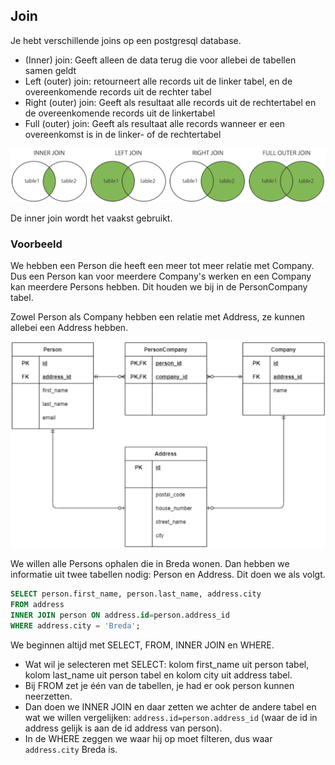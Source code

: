 ## Join

Je hebt verschillende joins op een postgresql database.

- (Inner) join: Geeft alleen de data terug die voor allebei de tabellen samen geldt
- Left (outer) join: retourneert alle records uit de linker tabel, en de overeenkomende records uit de rechter tabel
- Right (outer) join: Geeft als resultaat alle records uit de rechtertabel en de overeenkomende records uit de linkertabel
- Full (outer) join: Geeft als resultaat alle records wanneer er een overeenkomst is in de linker- of de rechtertabel

![img_24.png](pictures/img_24.png)  

De inner join wordt het vaakst gebruikt.

### Voorbeeld

We hebben een Person die heeft een meer tot meer relatie met Company. Dus een Person kan voor meerdere Company's werken en een Company kan meerdere Persons hebben. Dit houden we bij in de PersonCompany tabel. 

Zowel Person als Company hebben een relatie met Address, ze kunnen allebei een Address hebben.

![img_26.png](pictures/img_26.png)

We willen alle Persons ophalen die in Breda wonen. Dan hebben we informatie uit twee tabellen nodig: Person en Address. Dit doen we als volgt.

```sql
SELECT person.first_name, person.last_name, address.city
FROM address
INNER JOIN person ON address.id=person.address_id
WHERE address.city = 'Breda';
```

We beginnen altijd met SELECT, FROM, INNER JOIN en WHERE. <br/>
- Wat wil je selecteren met SELECT: kolom first_name uit person tabel, kolom last_name uit person tabel en kolom city uit address tabel. <br/>
- Bij FROM zet je één van de tabellen, je had er ook person kunnen neerzetten. <br/>
- Dan doen we INNER JOIN en daar zetten we achter de andere tabel en wat we willen vergelijken: `address.id=person.address_id` (waar de id in address gelijk is aan de id address van person). <br/>
- In de WHERE zeggen we waar hij op moet filteren, dus waar `address.city` Breda is.
